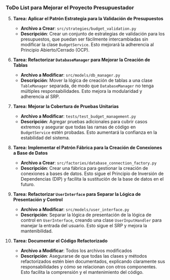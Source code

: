 ### **ToDo List para Mejorar el Proyecto Presupuestador**

5. **Tarea: Aplicar el Patrón Estrategia para la Validación de Presupuestos**
   - **Archivo a Crear**: `src/strategies/budget_validation.py`
   - **Descripción**: Crear un conjunto de estrategias de validación para los presupuestos, que puedan ser fácilmente intercambiadas sin modificar la clase `BudgetService`. Esto mejorará la adherencia al Principio Abierto/Cerrado (OCP).

6. **Tarea: Refactorizar `DatabaseManager` para Mejorar la Creación de Tablas**
   - **Archivo a Modificar**: `src/models/db_manager.py`
   - **Descripción**: Mover la lógica de creación de tablas a una clase `TableManager` separada, de modo que `DatabaseManager` no tenga múltiples responsabilidades. Esto mejora la modularidad y adherencia al SRP.

7. **Tarea: Mejorar la Cobertura de Pruebas Unitarias**
   - **Archivo a Modificar**: `tests/test_budget_management.py`
   - **Descripción**: Agregar pruebas adicionales para cubrir casos extremos y asegurar que todas las ramas de código en `BudgetService` estén probadas. Esto aumentará la confianza en la estabilidad del sistema.

8. **Tarea: Implementar el Patrón Fábrica para la Creación de Conexiones a Base de Datos**
   - **Archivo a Crear**: `src/factories/database_connection_factory.py`
   - **Descripción**: Crear una fábrica para gestionar la creación de conexiones a bases de datos. Esto sigue el Principio de Inversión de Dependencias (DIP) y facilita la sustitución de la base de datos en el futuro.

9. **Tarea: Refactorizar `UserInterface` para Separar la Lógica de Presentación y Control**
   - **Archivo a Modificar**: `src/models/user_interface.py`
   - **Descripción**: Separar la lógica de presentación de la lógica de control en `UserInterface`, creando una clase `UserInputHandler` para manejar la entrada del usuario. Esto sigue el SRP y mejora la mantenibilidad.

10. **Tarea: Documentar el Código Refactorizado**
    - **Archivo a Modificar**: Todos los archivos modificados
    - **Descripción**: Asegurarse de que todas las clases y métodos refactorizados estén bien documentados, explicando claramente sus responsabilidades y cómo se relacionan con otros componentes. Esto facilita la comprensión y el mantenimiento del código.
